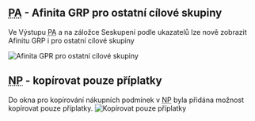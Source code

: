 ﻿---
categories: [fenix]
layout: fenix
---
## <abbr title="Postanalýza">PA</abbr> - Afinita GRP pro ostatní cílové skupiny
Ve Výstupu <abbr title="Postanalýza">PA</abbr> a na záložce Seskupení podle ukazatelů lze nově zobrazit Afinitu GRP i pro ostatní cílové skupiny

![Afinita GPR pro ostatní cílové skupiny]({{site.url}}/data/affinitagrpostatnicilovky.png "Afinita GPR pro ostatní cílové skupiny")

## <abbr title="Nákupní podmínky">NP</abbr> - kopírovat pouze příplatky
Do okna pro kopírování nákupních podmínek v <abbr title="Nákupní podmínky">NP</abbr> byla přidána možnost kopírovat pouze příplatky.
![Kopírovat pouze příplatky]({{site.url}}/data/kopirovanipriplatku.png "Kopírovat pouze příplatky")


